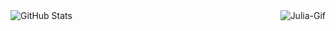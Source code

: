<div>
  <img src="https://github-readme-stats.vercel.app/api/top-langs/?username=JuliaFGoes&theme=bear&count_private=false&layout=compact&hide_title=true&" alt="GitHub Stats" align="left">
  <img align="right" alt="Julia-Gif" src="https://i.pinimg.com/originals/b0/fb/21/b0fb21610e06a60e20d6514d865824c8.gif" class="mx-20">
</div>

